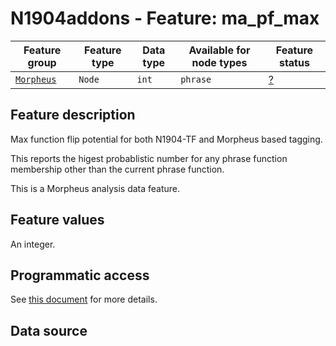 # N1904addons - Feature: ma_pf_max

Feature group |Feature type | Data type | Available for node types | Feature status
---  | --- | --- | --- | ---
[`Morpheus`](README.md#feature-group-morpheus-analyses-meta-and-summary) | `Node`| `int` | `phrase` | [?](featurestatus.md#Trustworthy "Trustworthy")

## Feature description

Max function flip potential for both N1904-TF and Morpheus based tagging. 

This reports the higest probablistic number for any phrase function membership other than the current phrase function.

This is a Morpheus analysis data feature.

## Feature values

An integer.

## Programmatic access

See [this document](../using_the_morpheus_features.md) for more details.


## Data source
